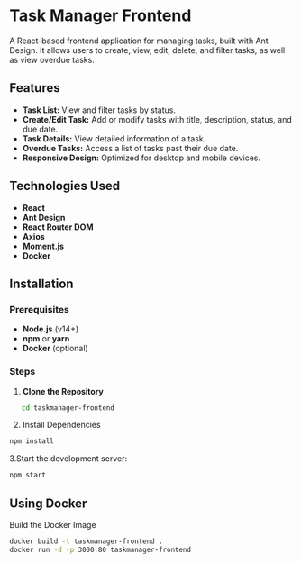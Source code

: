 # Task Manager Frontend

A React-based frontend application for managing tasks, built with Ant Design. It allows users to create, view, edit, delete, and filter tasks, as well as view overdue tasks.

## Features

- **Task List:** View and filter tasks by status.
- **Create/Edit Task:** Add or modify tasks with title, description, status, and due date.
- **Task Details:** View detailed information of a task.
- **Overdue Tasks:** Access a list of tasks past their due date.
- **Responsive Design:** Optimized for desktop and mobile devices.

## Technologies Used

- **React**
- **Ant Design**
- **React Router DOM**
- **Axios**
- **Moment.js**
- **Docker**

## Installation

### Prerequisites

- **Node.js** (v14+)
- **npm** or **yarn**
- **Docker** (optional)

### Steps

1. **Clone the Repository**

```bash
   cd taskmanager-frontend
   ```
2. Install Dependencies

```bash 
npm install
```
3.Start the development server:


```bash 
npm start
```

## Using Docker
Build the Docker Image

```bash 
docker build -t taskmanager-frontend .
docker run -d -p 3000:80 taskmanager-frontend
```